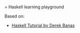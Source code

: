 = Haskell learning playground

Based on:
- [Haskell Tutorial by Derek Banas](https://www.youtube.com/watch?v=02_H3LjqMr8)
